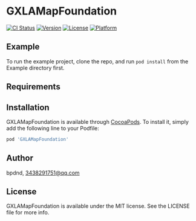 # GXLAMapFoundation

[![CI Status](https://img.shields.io/travis/bpdnd/GXLAMapFoundation.svg?style=flat)](https://travis-ci.org/bpdnd/GXLAMapFoundation)
[![Version](https://img.shields.io/cocoapods/v/GXLAMapFoundation.svg?style=flat)](https://cocoapods.org/pods/GXLAMapFoundation)
[![License](https://img.shields.io/cocoapods/l/GXLAMapFoundation.svg?style=flat)](https://cocoapods.org/pods/GXLAMapFoundation)
[![Platform](https://img.shields.io/cocoapods/p/GXLAMapFoundation.svg?style=flat)](https://cocoapods.org/pods/GXLAMapFoundation)

## Example

To run the example project, clone the repo, and run `pod install` from the Example directory first.

## Requirements

## Installation

GXLAMapFoundation is available through [CocoaPods](https://cocoapods.org). To install
it, simply add the following line to your Podfile:

```ruby
pod 'GXLAMapFoundation'
```

## Author

bpdnd, 3438291751@qq.com

## License

GXLAMapFoundation is available under the MIT license. See the LICENSE file for more info.

